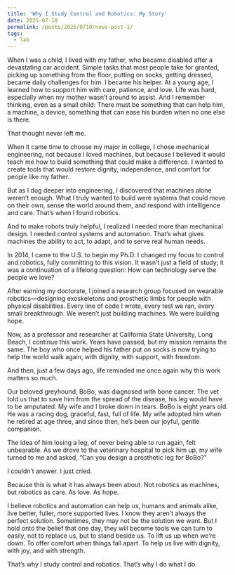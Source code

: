 ```yaml
---
title: 'Why I Study Control and Robotics: My Story'
date: 2025-07-10
permalink: /posts/2025/0710/news-post-1/
tags:
  - lab
---
```




When I was a child, I lived with my father, who became disabled after a devastating car accident. Simple tasks that most people take for granted, picking up something from the floor, putting on socks, getting dressed, became daily challenges for him. I became his helper. At a young age, I learned how to support him with care, patience, and love. Life was hard, especially when my mother wasn’t around to assist. And I remember thinking, even as a small child: There must be something that can help him, a machine, a device, something that can ease his burden when no one else is there.

That thought never left me.

When it came time to choose my major in college, I chose mechanical engineering, not because I loved machines, but because I believed it would teach me how to build something that could make a difference. I wanted to create tools that would restore dignity, independence, and comfort for people like my father.

But as I dug deeper into engineering, I discovered that machines alone weren’t enough. What I truly wanted to build were systems that could move on their own, sense the world around them, and respond with intelligence and care. That’s when I found robotics.

And to make robots truly helpful, I realized I needed more than mechanical design. I needed control systems and automation. That’s what gives machines the ability to act, to adapt, and to serve real human needs.

In 2014, I came to the U.S. to begin my Ph.D. I changed my focus to control and robotics, fully committing to this vision. It wasn’t just a field of study; it was a continuation of a lifelong question: How can technology serve the people we love?

After earning my doctorate, I joined a research group focused on wearable robotics—designing exoskeletons and prosthetic limbs for people with physical disabilities. Every line of code I wrote, every test we ran, every small breakthrough. We weren’t just building machines. We were building hope.

Now, as a professor and researcher at California State University, Long Beach, I continue this work. Years have passed, but my mission remains the same. The boy who once helped his father put on socks is now trying to help the world walk again, with dignity, with support, with freedom.

And then, just a few days ago, life reminded me once again why this work matters so much.

Our beloved greyhound, BoBo, was diagnosed with bone cancer. The vet told us that to save him from the spread of the disease, his leg would have to be amputated. My wife and I broke down in tears. BoBo is eight years old. He was a racing dog, graceful, fast, full of life. My wife adopted him when he retired at age three, and since then, he’s been our joyful, gentle companion.

The idea of him losing a leg, of never being able to run again, felt unbearable. As we drove to the veterinary hospital to pick him up, my wife turned to me and asked, “Can you design a prosthetic leg for BoBo?”

I couldn’t answer. I just cried.

Because this is what it has always been about. Not robotics as machines, but robotics as care. As love. As hope.

I believe robotics and automation can help us, humans and animals alike, live better, fuller, more supported lives. I know they aren’t always the perfect solution. Sometimes, they may not be the solution we want. But I hold onto the belief that one day, they will become tools we can turn to easily, not to replace us, but to stand beside us. To lift us up when we’re down. To offer comfort when things fall apart. To help us live with dignity, with joy, and with strength.

That’s why I study control and robotics. That’s why I do what I do.
